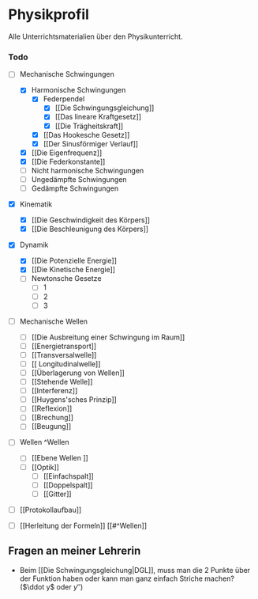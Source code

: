 # Physikprofil
Alle Unterrichtsmaterialien über den Physikunterricht.

### Todo
- [ ] Mechanische Schwingungen
	- [x] Harmonische Schwingungen
		- [x] Federpendel
			- [x] [[Die Schwingungsgleichung]]
			- [x] [[Das lineare Kraftgesetz]]
			- [x] [[Die Trägheitskraft]]
		- [x] [[Das Hookesche Gesetz]]
		- [x] [[Der Sinusförmiger Verlauf]]
	- [x] [[Die Eigenfrequenz]]
	- [x] [[Die Federkonstante]]
	- [ ] Nicht harmonische Schwingungen
	- [ ] Ungedämpfte Schwingungen
	- [ ] Gedämpfte Schwingungen
- [x] Kinematik
	- [x] [[Die Geschwindigkeit des Körpers]]
	- [x] [[Die Beschleunigung des Körpers]]
- [x] Dynamik
	- [x] [[Die Potenzielle Energie]]
	- [x] [[Die Kinetische Energie]]
	- [ ] Newtonsche Gesetze
		- [ ] 1
		- [ ] 2
		- [ ] 3
- [ ] Mechanische Wellen
	- [ ] [[Die Ausbreitung einer Schwingung im Raum]]
	- [ ] [[Energietransport]]
	- [ ] [[Transversalwelle]]
	- [ ] [[ Longitudinalwelle]]
	- [ ] [[Überlagerung von Wellen]]
	- [ ] [[Stehende Welle]]
	- [ ] [[Interferenz]]
	- [ ] [[Huygens'sches Prinzip]]
	- [ ] [[Reflexion]]
	- [ ] [[Brechung]]
	- [ ] [[Beugung]]
- [ ] Wellen ^Wellen
	- [ ] [[Ebene Wellen ]]
	- [ ] [[Optik]]
		- [ ] [[Einfachspalt]]
		- [ ] [[Doppelspalt]]
		- [ ] [[Gitter]]

- [ ] [[Protokollaufbau]]
- [ ] [[Herleitung der Formeln]] [[#^Wellen]]


## Fragen an meiner Lehrerin
- Beim [[Die Schwingungsgleichung|DGL]], muss man die 2 Punkte über der Funktion haben oder kann man ganz einfach Striche machen? ($\ddot y$ oder $y′′$)